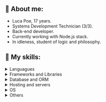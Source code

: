 ## **👾 About me:**
* Luca Poe, 17 years.
* Systems Development Technician (3/3).
* Back-end developer.
* Currently working with Node.js stack.
* In idleness, student of logic and philosophy.

## **💬 My skills:**
<details>
  <summary>Languagues</summary>
 
 > ![JavaScript](https://img.shields.io/badge/javascript-%23323330.svg?style=for-the-badge&logo=javascript&logoColor=%23F7DF1E)
![TypeScript](https://img.shields.io/badge/typescript-%23007ACC.svg?style=for-the-badge&logo=typescript&logoColor=white)
![C#](https://img.shields.io/badge/c%23-%23239120.svg?style=for-the-badge&logo=c-sharp&logoColor=white)
![C++](https://img.shields.io/badge/c++-%2300599C.svg?style=for-the-badge&logo=c%2B%2B&logoColor=white)
![Rust](https://img.shields.io/badge/rust-%23000000.svg?style=for-the-badge&logo=rust&logoColor=white)

</details>

<details>
  <summary>Frameworks and Libraries</summary>
  <br>
  <summary>Back-end:</summary>
  
> ![.Net](https://img.shields.io/badge/.NET-5C2D91?style=for-the-badge&logo=.net&logoColor=white)
> ![NodeJS](https://img.shields.io/badge/node.js-6DA55F?style=for-the-badge&logo=node.js&logoColor=white)
> ![NestJS](https://img.shields.io/badge/nestjs-%23E0234E.svg?style=for-the-badge&logo=nestjs&logoColor=white)
> ![Express.js](https://img.shields.io/badge/express.js-%23404d59.svg?style=for-the-badge&logo=express&logoColor=%2361DAFB)
>![Socket.io](https://img.shields.io/badge/Socket.io-black?style=for-the-badge&logo=socket.io&badgeColor=010101)

<summary>Front-end:</summary>

>![Vue.js](https://img.shields.io/badge/vuejs-%2335495e.svg?style=for-the-badge&logo=vuedotjs&logoColor=%234FC08D)
>![React](https://img.shields.io/badge/react-%2320232a.svg?style=for-the-badge&logo=react&logoColor=%2361DAFB)
>![Bootstrap](https://img.shields.io/badge/bootstrap-%23563D7C.svg?style=for-the-badge&logo=bootstrap&logoColor=white)

<summary>Desktop and Mobile:</summary>

> ![Electron.js](https://img.shields.io/badge/Electron-191970?style=for-the-badge&logo=Electron&logoColor=white)
> ![WindowsForms](https://img.shields.io/badge/Windows%20Forms-000?style=for-the-badge&logo=windows&logoColor=white)
> ![React Native](https://img.shields.io/badge/react_native-%2320232a.svg?style=for-the-badge&logo=react&logoColor=%2361DAFB)
> ![ApacheCordova](https://img.shields.io/badge/apache%20cordova-%23D42029.svg?style=for-the-badge)

<summary>Others:</summary>

> ![Jest](https://img.shields.io/badge/-jest-%23C21325?style=for-the-badge&logo=jest&logoColor=white)
![ESLint](https://img.shields.io/badge/ESLint-4B3263?style=for-the-badge&logo=eslint&logoColor=white)
![TensorFlow](https://img.shields.io/badge/TensorFlow-%23FF6F00.svg?style=for-the-badge&logo=TensorFlow&logoColor=white)
</details>

<details>
  <summary>Database and ORM</summary>
  
> ![MySQL](https://img.shields.io/badge/mysql-%2300f.svg?style=for-the-badge&logo=mysql&logoColor=white)
> ![Postgres](https://img.shields.io/badge/postgres-%23316192.svg?style=for-the-badge&logo=postgresql&logoColor=white)
> ![SQLite](https://img.shields.io/badge/sqlite-%2307405e.svg?style=for-the-badge&logo=sqlite&logoColor=white)
![MongoDB](https://img.shields.io/badge/MongoDB-%234ea94b.svg?style=for-the-badge&logo=mongodb&logoColor=white)
![Prisma](https://img.shields.io/badge/Prisma-3982CE?style=for-the-badge&logo=Prisma&logoColor=white)
![Sequelize](https://img.shields.io/badge/Sequelize-52B0E7?style=for-the-badge&logo=Sequelize&logoColor=white)`
</details>

<details>
  <summary>Hosting and servers</summary>
  
> ![Netlify](https://img.shields.io/badge/netlify-%23000000.svg?style=for-the-badge&logo=netlify&logoColor=#00C7B7)
![Azure](https://img.shields.io/badge/azure-%230072C6.svg?style=for-the-badge&logo=microsoftazure&logoColor=white)
![DigitalOcean](https://img.shields.io/badge/DigitalOcean-%230167ff.svg?style=for-the-badge&logo=digitalOcean&logoColor=white)
![Apache](https://img.shields.io/badge/apache-%23D42029.svg?style=for-the-badge&logo=apache&logoColor=white)
![Nginx](https://img.shields.io/badge/nginx-%23009639.svg?style=for-the-badge&logo=nginx&logoColor=white)

</details>


<details>
  <summary>OS</summary>
  
> ![Arch](https://img.shields.io/badge/Arch%20Linux-1793D1?logo=arch-linux&logoColor=fff&style=for-the-badge)
> ![Ubuntu](https://img.shields.io/badge/Ubuntu-E95420?style=for-the-badge&logo=ubuntu&logoColor=white)
> ![Windows](https://img.shields.io/badge/Windows-0078D6?style=for-the-badge&logo=windows&logoColor=white)
> 
</details>

<details>
  <summary>Others</summary>
  
> 
> ![Visual Studio](https://img.shields.io/badge/Visual%20Studio-5C2D91.svg?style=for-the-badge&logo=visual-studio&logoColor=white)
> ![Neovim](https://img.shields.io/badge/NeoVim-%2357A143.svg?&style=for-the-badge&logo=neovim&logoColor=white)
> ![Vim](https://img.shields.io/badge/VIM-%2311AB00.svg?style=for-the-badge&logo=vim&logoColor=white)
> ![Arduino](https://img.shields.io/badge/-Arduino-00979D?style=for-the-badge&logo=Arduino&logoColor=white)
> ![Cisco](https://img.shields.io/badge/cisco-%23049fd9.svg?style=for-the-badge&logo=cisco&logoColor=black)
> ![TOR](https://img.shields.io/badge/tor-%237E4798.svg?style=for-the-badge&logo=tor-project&logoColor=white)`

</details>
